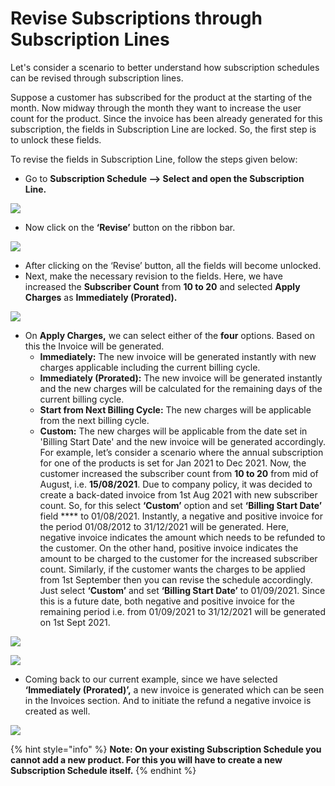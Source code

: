 # Revise Subscriptions through Subscription Lines

Let's consider a scenario to better understand how subscription schedules can be revised through subscription lines.

Suppose a customer has subscribed for the product at the starting of the month. Now midway through the month they want to increase the user count for the product. Since the invoice has been already generated for this subscription, the fields in Subscription Line are locked. So, the first step is to unlock these fields.&#x20;

To revise the fields in Subscription Line, follow the steps given below:

* Go to **Subscription Schedule --> Select and open the Subscription Line.**

![](../../../.gitbook/assets/Revision\_1.png)

* Now click on the **‘Revise’** button on the ribbon bar.

![](../../../.gitbook/assets/Revision\_2.png)

* After clicking on the ‘Revise’ button, all the fields will become unlocked.&#x20;
* Next, make the necessary revision to the fields. Here, we have increased the **Subscriber Count** from **10 to 20** and selected **Apply Charges** as **Immediately (Prorated).**

![](../../../.gitbook/assets/Revision\_3.png)

* On **Apply Charges,** we can select either of the **four** options. Based on this the Invoice will be generated.
  * **Immediately:** The new invoice will be generated instantly with new charges applicable including the current billing cycle.&#x20;
  * **Immediately (Prorated):** The new invoice will be generated instantly and the new charges will be calculated for the remaining days of the current billing cycle.&#x20;
  * **Start from Next Billing Cycle:** The new charges will be applicable from the next billing cycle.
  * **Custom:** The new charges will be applicable from the date set in 'Billing Start Date' and the new invoice will be generated accordingly. For example, let’s consider a scenario where the annual subscription for one of the products is set for Jan 2021 to Dec 2021. Now, the customer increased the subscriber count from **10 to 20** from mid of August, i.e. **15/08/2021**. Due to company policy, it was decided to create a back-dated invoice from 1st Aug 2021 with new subscriber count. So, for this select **‘Custom’** option and set **‘Billing Start Date’** field **** to 01/08/2021. Instantly, a negative and positive invoice for the period 01/08/2012 to 31/12/2021 will be generated. Here, negative invoice indicates the amount which needs to be refunded to the customer. On the other hand, positive invoice indicates the amount to be charged to the customer for the increased subscriber count. Similarly, if the customer wants the charges to be applied from 1st September then you can revise the schedule accordingly. Just select **‘Custom’** and set **‘Billing Start Date’** to 01/09/2021. Since this is a future date, both negative and positive invoice for the remaining period i.e. from 01/09/2021 to 31/12/2021 will be generated on 1st Sept 2021.&#x20;

![](<../../../.gitbook/assets/Apply Charges\_3.png>)

![](<../../../.gitbook/assets/Apply Charges\_2.png>)

* Coming back to our current example, since we have selected **‘Immediately (Prorated)’,** a new invoice is generated which can be seen in the Invoices section. And to initiate the refund a negative invoice is created as well.

![](../../../.gitbook/assets/Revision\_5.png)

{% hint style="info" %}
**Note: On your existing Subscription Schedule you cannot add a new product. For this you will have to create a new Subscription Schedule itself.**
{% endhint %}
